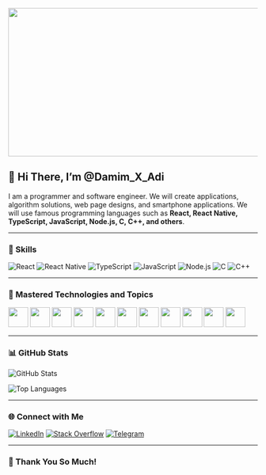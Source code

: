 <img src="https://github.com/user-attachments/assets/0e2b770f-0a82-4e26-9d62-9d8c87718c6c" width="900" height="300"> <br/>

## 👋 Hi There, I’m @Damim_X_Adi
I am a programmer and software engineer. We will create applications, algorithm solutions, web page designs, and smartphone applications. We will use famous programming languages such as **React, React Native, TypeScript, JavaScript, Node.js, C, C++, and others**.

---

### 🚀 Skills
![React](https://img.shields.io/badge/React-61DAFB?style=flat&logo=react&logoColor=black)
![React Native](https://img.shields.io/badge/React%20Native-61DAFB?style=flat&logo=react&logoColor=black)
![TypeScript](https://img.shields.io/badge/TypeScript-3178C6?style=flat&logo=typescript&logoColor=white)
![JavaScript](https://img.shields.io/badge/JavaScript-F7DF1E?style=flat&logo=javascript&logoColor=black)
![Node.js](https://img.shields.io/badge/Node.js-339933?style=flat&logo=node.js&logoColor=white)
![C](https://img.shields.io/badge/C-00599C?style=flat&logo=c&logoColor=white)
![C++](https://img.shields.io/badge/C++-00599C?style=flat&logo=c%2B%2B&logoColor=white)

---

### 🎯 Mastered Technologies and Topics
<p>
<img src="https://upload.wikimedia.org/wikipedia/commons/6/6a/JavaScript-logo.png" width="40" height="40"/>
<img src="https://upload.wikimedia.org/wikipedia/commons/3/3f/Vue.js_Logo_2.svg" width="40" height="40"/>
<img src="https://upload.wikimedia.org/wikipedia/commons/a/ab/Linux_Logo_in_Linux_Libertine_Font.svg" width="40" height="40"/>
<img src="https://upload.wikimedia.org/wikipedia/commons/d/db/Npm-logo.svg" width="40" height="40"/>
<img src="https://upload.wikimedia.org/wikipedia/commons/4/47/React.svg" width="40" height="40"/>
<img src="https://upload.wikimedia.org/wikipedia/commons/9/95/Node.js_logo.svg" width="40" height="40"/>
<img src="https://upload.wikimedia.org/wikipedia/commons/8/8e/Nextjs-logo.svg" width="40" height="40"/>
<img src="https://upload.wikimedia.org/wikipedia/commons/9/96/Socket-io.svg" width="40" height="40"/>
<img src="https://upload.wikimedia.org/wikipedia/commons/8/87/Arduino_Logo.svg" width="40" height="40"/>
<img src="https://upload.wikimedia.org/wikipedia/commons/3/3d/Kotlin_Icon_2021.svg" width="40" height="40"/>
<img src="https://upload.wikimedia.org/wikipedia/commons/0/08/Raspberry_Pi_Logo.svg" width="40" height="40"/>
</p>

---

### 📊 GitHub Stats
![GitHub Stats](https://github-readme-stats.vercel.app/api?username=Damim_X_Adi&show_icons=true&theme=dark)

![Top Languages](https://github-readme-stats.vercel.app/api/top-langs/?username=Damim_X_Adi&layout=compact&theme=dark)

---

### 🌐 Connect with Me
[![LinkedIn](https://img.shields.io/badge/LinkedIn-0077B5?style=flat&logo=linkedin&logoColor=white)](https://linkedin.com/in/YOUR_PROFILE)
[![Stack Overflow](https://img.shields.io/badge/Stack%20Overflow-FE7A16?style=flat&logo=stack-overflow&logoColor=white)](https://stackoverflow.com/users/YOUR_ID)
[![Telegram](https://img.shields.io/badge/Telegram-2CA5E0?style=flat&logo=telegram&logoColor=white)](https://t.me/Damin_X_adi)

---

### 💞️ Thank You So Much!
